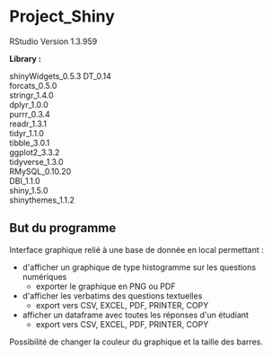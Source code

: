 # Project_Shiny


RStudio Version 1.3.959


**Library :** 

shinyWidgets_0.5.3 
DT_0.14            
forcats_0.5.0      
stringr_1.4.0      
dplyr_1.0.0        
purrr_0.3.4       
readr_1.3.1        
tidyr_1.1.0        
tibble_3.0.1       
ggplot2_3.3.2      
tidyverse_1.3.0    
RMySQL_0.10.20    
DBI_1.1.0          
shiny_1.5.0        
shinythemes_1.1.2 


## But du programme

Interface graphique relié à une base de donnée en local permettant :
- d'afficher un graphique de type histogramme sur les questions numériques
  - exporter le graphique en PNG ou PDF
- d'afficher les verbatims des questions textuelles
  - export vers CSV, EXCEL, PDF, PRINTER, COPY
- afficher un dataframe avec toutes les réponses d'un étudiant
  - export vers CSV, EXCEL, PDF, PRINTER, COPY

Possibilité de changer la couleur du graphique et la taille des barres.
